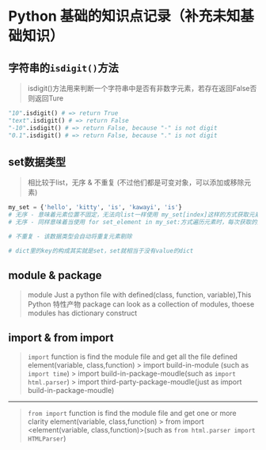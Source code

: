 # Python 基础的知识点记录（补充未知基础知识）

## 字符串的`isdigit()`方法
> isdigit()方法用来判断一个字符串中是否有非数字元素，若存在返回False否则返回Ture
```python
"10".isdigit() # => return True
"text".isdigit() # => return False
"-10".isdigit() # => return False, because "-" is not digit
"0.1".isdigit() # => return False, because "." is not digit
```

## set数据类型
> 相比较于list，无序 & 不重复 (不过他们都是可变对象，可以添加或移除元素)
```python
my_set = {'hello', 'kitty', 'is', 'kawayi', 'is'}
# 无序 - 意味着元素位置不固定，无法向list一样使用 my_set[index]这样的方式获取元素
# 无序 - 同样意味着当使用 for set_element in my_set:方式遍历元素时，每次获取的元素顺序不固定

# 不重复 - 该数据类型会自动将重复元素剔除

# dict里的key的构成其实就是set，set就相当于没有value的dict
```

## module & package
> module Just a python file with defined(class, function, variable),This Python 特性产物
> package can look as a collection of modules, thoese modules has dictionary construct

## import & from import
> `import` function is find the module file and get all the file defined element(variable, class,function)
    > import build-in-module (such as   `import time`)
    > import build-in-package-moudle(such as `import html.parser`)
    > import third-party-package-moudle(just as import build-in-package-moudle)

---

> `from import` function is find the module file and get one or more clarity element(variable, class,function)
    > from <module> import <element(variable, class,function)>(such as `from html.parser import HTMLParser`)

